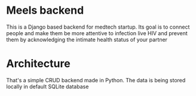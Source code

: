 # Meels backend

This is a Django based backend for medtech startup. Its goal is to connect people and make them be more attentive to infection live HIV and prevent them by acknowledging the intimate health status of your partner

# Architecture

That's a simple CRUD backend made in Python. The data is being stored locally in default SQLite database
